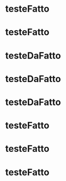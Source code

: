 # testeFatto
# testeFatto
# testeDaFatto
# testeDaFatto
# testeDaFatto
# testeFatto
# testeFatto
# testeFatto
